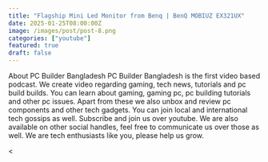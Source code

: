 ```yaml
---
title: "Flagship Mini Led Monitor from Benq | BenQ MOBIUZ EX321UX"
date: 2025-01-25T08:00:00Z
image: /images/post/post-8.png
categories: ["youtube"]
featured: true
draft: false
---
```


About PC Builder Bangladesh
PC Builder Bangladesh is the first video based podcast. We create video regarding gaming, tech news, tutorials and pc build builds. You can learn about gaming, gaming pc, pc building tutorials and other pc issues. Apart from these we also unbox and review pc components and other tech gadgets. You can join local and international tech gossips as well.  Subscribe and join us over youtube. We are also available on other social handles, feel free to communicate us over those as well.  We are tech enthusiasts like you, please help us grow.


<<Youtube id="rBSpHXfDqZ0" title="Play:Youtube"/>
